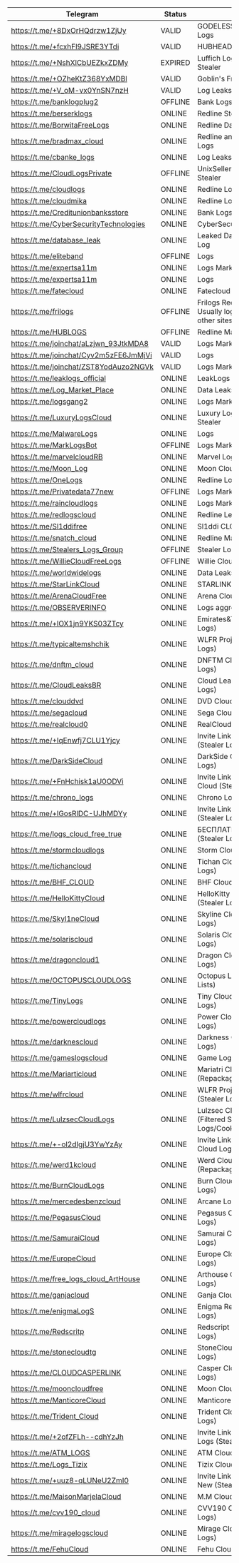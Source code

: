 |Telegram|Status|Name|
| ------ | ------ | ------ |
|https://t.me/+8DxOrHQdrzw1ZjUy|VALID| GODELESS CLOUD Botnet Logs|
|https://t.me/+fcxhFl9JSRE3YTdi|VALID| HUBHEAD Logs|
|https://t.me/+NshXlCbUEZkxZDMy|EXPIRED| Luffich Logs - Redline Stealer|
|https://t.me/+OZheKtZ368YxMDBl|VALID| Goblin's Free Logs |
|https://t.me/+V_oM-vx0YnSN7nzH|VALID| Log Leaks Group|
|https://t.me/banklogplug2|OFFLINE|Bank Logs|
|https://t.me/berserklogs|ONLINE| Redline Stealer |
|https://t.me/BorwitaFreeLogs|ONLINE| Redline Data Leaks |
|https://t.me/bradmax_cloud|ONLINE| Redline and Raccoon Data Logs |
|https://t.me/cbanke_logs|ONLINE| Log Leaks Channel|
|https://t.me/CloudLogsPrivate|OFFLINE| UnixSeller89 Redline Stealer |
|https://t.me/cloudlogs|ONLINE| Redline LogZone
|https://t.me/cloudmika|ONLINE| Redline Logs
|https://t.me/Creditunionbanksstore|ONLINE|Bank Logs|
|https://t.me/CyberSecurityTechnologies|ONLINE|CyberSecurityTechnologies|
|https://t.me/database_leak|ONLINE|Leaked Database & Fresh Log|
|https://t.me/eliteband|OFFLINE| Logs |
|https://t.me/expertsa11m|ONLINE| Logs Market |
|https://t.me/expertsa11m|ONLINE| Logs|
|https://t.me/fatecloud|ONLINE| Fatecloud Logs|
|https://t.me/frilogs|OFFLINE| Frilogs Redline Stealer - Usually logs pillaged from other sites |
|https://t.me/HUBLOGS|OFFLINE| Redline Malware Logs |
|https://t.me/joinchat/aLzjwn_93JtkMDA8|VALID| Logs Market|
|https://t.me/joinchat/Cyv2m5zFE6JmMjVi|VALID| Logs |
|https://t.me/joinchat/ZST8YodAuzo2NGVk|VALID|Logs Market|
|https://t.me/leaklogs_official|ONLINE|LeakLogs Official|
|https://t.me/Log_Market_Place|ONLINE| Data Leaks|
|https://t.me/logsgang2|ONLINE|Logs Market|
|https://t.me/LuxuryLogsCloud|ONLINE| Luxury Logs Redline Stealer |
|https://t.me/MalwareLogs|ONLINE| Logs |
|https://t.me/MarkLogsBot|OFFLINE| Logs Market |
|https://t.me/marvelcloudRB|ONLINE| Marvel Logs|
|https://t.me/Moon_Log|ONLINE| Moon Cloud - Free Logs |
|https://t.me/OneLogs|ONLINE| Redline Logs
|https://t.me/Privatedata77new|OFFLINE| Logs Market |
|https://t.me/raincloudlogs|ONLINE|Logs Market|
|https://t.me/redlogscloud|ONLINE| Redline Leaks |
|https://t.me/Sl1ddifree|ONLINE|Sl1ddi CLOUD FREE LOGS|
|https://t.me/snatch_cloud|ONLINE| Redline Malware Logs |
|https://t.me/Stealers_Logs_Group|OFFLINE| Stealer Logs |
|https://t.me/WillieCloudFreeLogs|OFFLINE| Willie Cloud Redline Leaks |
|https://t.me/worldwidelogs|ONLINE| Data Leaks |
|https://t.me/StarLinkCloud|ONLINE| STARLINK[CLOUD] Logs |
|https://t.me/ArenaCloudFree|ONLINE| Arena Cloud Free Logs |
|https://t.me/OBSERVERINFO|ONLINE|Logs aggregator|
|https://t.me/+lOX1jn9YKS03ZTcy|ONLINE|Emirates&Team І (Stealer Logs)|
|https://t.me/typicaltemshchik|ONLINE|WLFR Project (Stealer Logs)|
|https://t.me/dnftm_cloud|ONLINE|DNFTM Cloud (Stealer Logs)|
|https://t.me/CloudLeaksBR|ONLINE|Cloud Leaks BR (Stealer Logs)|
|https://t.me/clouddvd|ONLINE|DVD Cloud (Stealer Logs)|
|https://t.me/segacloud|ONLINE|Sega Cloud (Stealer Logs)|
|https://t.me/realcloud0|ONLINE|RealCloud (Stealer Logs)|
|https://t.me/+IqEnwfj7CLU1Yjcy|ONLINE|Invite Link - OMEGA Cloud (Stealer Logs)|
|https://t.me/DarkSideCloud|ONLINE|DarkSide Cloud (Stealer Logs)|
|https://t.me/+FnHchisk1aU0ODVi|ONLINE|Invite Link - Harmony Cloud (Stealer Logs)|
|https://t.me/chrono_logs|ONLINE|Chrono Logs (Stealer Logs)|
|https://t.me/+lGosRlDC-UJhMDYy|ONLINE|Invite Link - Luffich Cloud (Stealer Logs)|
|https://t.me/logs_cloud_free_true|ONLINE|БЕСПЛАТНЫЕ ЛОГИ (Stealer Logs)|
|https://t.me/stormcloudlogs|ONLINE|Storm Cloud (Stealer Logs)|
|https://t.me/tichancloud|ONLINE|Tichan Cloud (Stealer Logs)|
|https://t.me/BHF_CLOUD|ONLINE|BHF Cloud (Stealer Logs)|
|https://t.me/HelloKittyCloud|ONLINE|HelloKitty Log Cloud (Stealer Logs)|
|https://t.me/Skyl1neCloud|ONLINE|Skyline Cloud (Stealer Logs)|
|https://t.me/solariscloud|ONLINE|Solaris Cloud (Stealer Logs)|
|https://t.me/dragoncloud1|ONLINE|Dragon Cloud (Stealer Logs)|
|https://t.me/OCTOPUSCLOUDLOGS|ONLINE|Octopus Logs (Combo Lists)|
|https://t.me/TinyLogs|ONLINE|Tiny Cloud Logs (Stealer Logs)|
|https://t.me/powercloudlogs|ONLINE|Power Cloud Logs (Stealer Logs)|
|https://t.me/darknescloud|ONLINE|Darkness Cloud (Stealer Logs)|
|https://t.me/gameslogscloud|ONLINE|Game Logs (Stealer Logs)|
|https://t.me/Mariarticloud|ONLINE|Mariatri Cloud (Repackaged Stealer Logs)|
|https://t.me/wlfrcloud|ONLINE|WLFR Project Cloud (Stealer Logs)|
|https://t.me/LulzsecCloudLogs|ONLINE|Lulzsec Cloud Logs (Filtered Stealer Logs/Cookies)|
|https://t.me/+-ol2dIgjU3YwYzAy|ONLINE|Invite Link - Stone Island Cloud Logs (Stealer Logs)|
|https://t.me/werd1kcloud|ONLINE|Werd Cloud Logs (Repackaged Stealer Logs)|
|https://t.me/BurnCloudLogs|ONLINE|Burn Cloud Logs (Stealer Logs)|
|https://t.me/mercedesbenzcloud|ONLINE|Arcane Logs (Stealer Logs)|
|https://t.me/PegasusCloud|ONLINE|Pegasus Cloud (Stealer Logs)|
|https://t.me/SamuraiCloud|ONLINE|Samurai Cloud (Stealer Logs)|
|https://t.me/EuropeCloud|ONLINE|Europe Cloud (Stealer Logs)|
|https://t.me/free_logs_cloud_ArtHouse|ONLINE|Arthouse Cloud (Stealer Logs)|
|https://t.me/ganjacloud|ONLINE|Ganja Cloud (Stealer Logs)|
|https://t.me/enigmaLogS|ONLINE|Enigma Reborn (Stealer Logs)|
|https://t.me/Redscritp|ONLINE|Redscript Logs (Stealer Logs)|
|https://t.me/stonecloudtg|ONLINE|StoneCloud Logs (Stealer Logs)|
|https://t.me/CLOUDCASPERLINK|ONLINE|Casper Cloud (Stealer Logs)|
|https://t.me/mooncloudfree|ONLINE|Moon Cloud (Stealer Logs)|
|https://t.me/ManticoreCloud|ONLINE|Manticore (Stealer Logs)|
|https://t.me/Trident_Cloud|ONLINE|Trident Cloud (Stealer Logs)|
|https://t.me/+2ofZFLh--cdhYzJh|ONLINE|Invite Link - Neverhode Logs (Stealer Logs)|
|https://t.me/ATM_LOGS|ONLINE|ATM Cloud (Stealer Logs)|
|https://t.me/Logs_Tizix|ONLINE|Tizix Cloud (Stealer Logs)|
|https://t.me/+uuz8-qLUNeU2ZmI0|ONLINE|Invite Link - DaisyCloud New (Stealer Logs)|
|https://t.me/MaisonMarjelaCloud|ONLINE|M.M Cloud (Stealer Logs)|
|https://t.me/cvv190_cloud|ONLINE|CVV190 Cloud (Stealer Logs)|
|https://t.me/miragelogscloud|ONLINE|Mirage Cloud (Stealer Logs)|
|https://t.me/FehuCloud|ONLINE|Fehu Cloud (Stealer Logs)|
